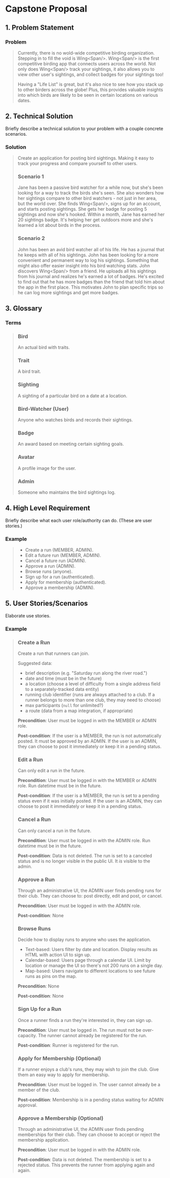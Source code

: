 # Capstone Proposal

## 1. Problem Statement

### Problem

> Currently, there is no wold-wide competitive birding organization. Stepping in to fill the void is Wing\<Span/>. Wing\<Span/> is the first competitive birding app that connects users across the world. Not only does Wing\<Span/> track your sightings, it also allows you to view other user's sightings, and collect badges for your sightings too!
> 
> Having a "Life List" is great, but it's also nice to see how you stack up to other birders across the globe! Plus, this provides valuable insights into which birds are likely to be seen in certain locations on various dates.

## 2. Technical Solution

Briefly describe a technical solution to your problem with a couple concrete scenarios.

### Solution

> Create an application for posting bird sightings. Making it easy to track your progress and compare yourself to other users.
> 
> ### Scenario 1
> Jane has been a passive bird watcher for a while now, but she's been looking for a way to track the birds she's seen. She also wonders how her sightings compare to other bird watchers - not just in her area, but the world over. She finds Wing\<Span/>, signs up for an account, and starts posting sightings. She gets her badge for posting 5 sightings and now she's hooked. Within a month, Jane has earned her 20 sightings badge. It's helping her get outdoors more and she's learned a lot about birds in the process.
> 
> ### Scenario 2
> John has been an avid bird watcher all of his life. He has a journal that he keeps with all of his sightings. John has been looking for a more convenient and permanent way to log his sightings. Something that might also offer easier insight into his bird watching stats. John discovers Wing\<Span/> from a friend. He uploads all his sightings from his journal and realizes he's earned a lot of badges. He's excited to find out that he has more badges than the friend that told him about the app in the first place. This motivates John to plan specific trips so he can log more sightings and get more badges.

## 3. Glossary

### Terms

> ### Bird
> An actual bird with traits.
> ### Trait
> A bird trait.
> ### Sighting
> A sighting of a particular bird on a date at a location.
> ### Bird-Watcher (User)
> Anyone who watches birds and records their sightings.
> ### Badge
> An award based on meeting certain sighting goals.
> ### Avatar
> A profile image for the user.
> ### Admin
> Someone who maintains the bird sightings log.

## 4. High Level Requirement

Briefly describe what each user role/authority can do. (These are user stories.)

### Example

> - Create a run (MEMBER, ADMIN).
> - Edit a future run (MEMBER, ADMIN).
> - Cancel a future run (ADMIN).
> - Approve a run (ADMIN).
> - Browse runs (anyone).
> - Sign up for a run (authenticated).
> - Apply for membership (authenticated).
> - Approve a membership (ADMIN).

## 5. User Stories/Scenarios

Elaborate use stories.

### Example

> ### Create a Run
> 
> Create a run that runners can join.
> 
> Suggested data:
> - brief description (e.g. "Saturday run along the river road.")
> - date and time (must be in the future)
> - a location (choose a level of difficulty from a single address field to a separately-tracked data entity)
> - running club identifier (runs are always attached to a club. If a runner belongs to more than one club, they may need to choose)
> - max participants (`null` for unlimited?)
> - a route (data from a map integration, if appropriate)
> 
> **Precondition**: User must be logged in with the MEMBER or ADMIN role.
> 
> **Post-condition**: If the user is a MEMBER, the run is not automatically posted. It must be approved by an ADMIN. If the user is an ADMIN, they can choose to post it immediately or keep it in a pending status.
> 
> ### Edit a Run
> 
> Can only edit a run in the future.
> 
> **Precondition**: User must be logged in with the MEMBER or ADMIN role. Run datetime must be in the future.
> 
> **Post-condition**: If the user is a MEMBER, the run is set to a pending status even if it was initially posted. If the user is an ADMIN, they can choose to post it immediately or keep it in a pending status.
> 
> ### Cancel a Run
> 
> Can only cancel a run in the future.
> 
> **Precondition**: User must be logged in with the ADMIN role. Run datetime must be in the future.
> 
> **Post-condition**: Data is not deleted. The run is set to a canceled status and is no longer visible in the public UI. It *is* visible to the admin.
> 
> ### Approve a Run
> 
> Through an administrative UI, the ADMIN user finds pending runs for their club. They can choose to: post directly, edit and post, or cancel.
> 
> **Precondition**: User must be logged in with the ADMIN role.
> 
> **Post-condition**: None
> 
> ### Browse Runs
> 
> Decide how to display runs to anyone who uses the application.
> 
> - Text-based: Users filter by date and location. Display results as HTML with action UI to sign up.
> - Calendar-based: Users page through a calendar UI. Limit by location or manage the UI so there's not 200 runs on a single day.
> - Map-based: Users navigate to different locations to see future runs as pins on the map.
> 
> **Precondition**: None
> 
> **Post-condition**: None
> 
> ### Sign Up for a Run
> 
> Once a runner finds a run they're interested in, they can sign up.
> 
> **Precondition**: User must be logged in. The run must not be over-capacity. The runner cannot already be registered for the run.
> 
> **Post-condition**: Runner is registered for the run.
> 
> ### Apply for Membership (Optional)
> 
> If a runner enjoys a club's runs, they may wish to join the club. Give them an easy way to apply for membership.
> 
> **Precondition**: User must be logged in. The user cannot already be a member of the club.
> 
> **Post-condition**: Membership is in a pending status waiting for ADMIN approval.
> 
> ### Approve a Membership (Optional)
> 
> Through an administrative UI, the ADMIN user finds pending memberships for their club. They can choose to accept or reject the membership application.
> 
> **Precondition**: User must be logged in with the ADMIN role.
> 
> **Post-condition**: Data is not deleted. The membership is set to a rejected status. This prevents the runner from applying again and again.
